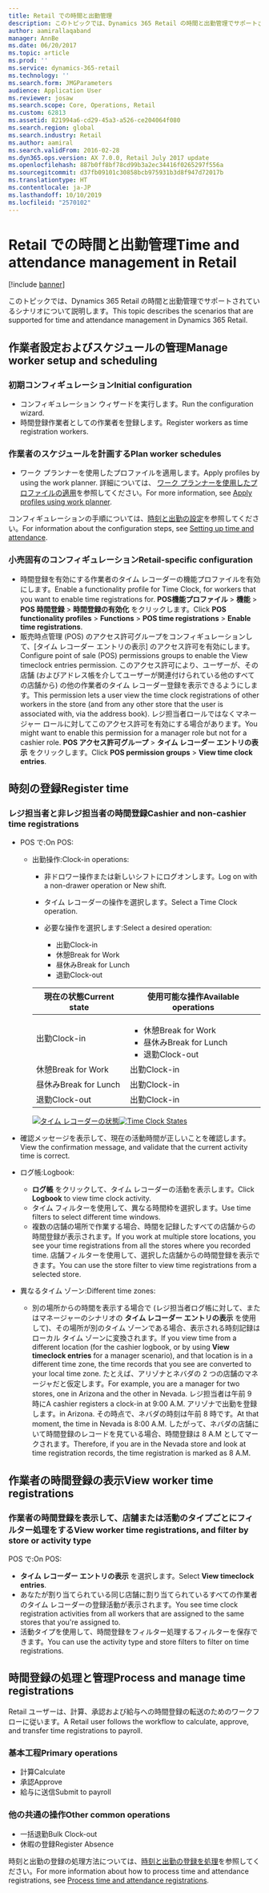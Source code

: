 ```yaml
---
title: Retail での時間と出勤管理
description: このトピックでは、Dynamics 365 Retail の時間と出勤管理でサポートされているシナリオについて説明します。
author: aamirallaqaband
manager: AnnBe
ms.date: 06/20/2017
ms.topic: article
ms.prod: ''
ms.service: dynamics-365-retail
ms.technology: ''
ms.search.form: JMGParameters
audience: Application User
ms.reviewer: josaw
ms.search.scope: Core, Operations, Retail
ms.custom: 62813
ms.assetid: 821994a6-cd29-45a3-a526-ce204064f080
ms.search.region: global
ms.search.industry: Retail
ms.author: aamiral
ms.search.validFrom: 2016-02-28
ms.dyn365.ops.version: AX 7.0.0, Retail July 2017 update
ms.openlocfilehash: 887b0ff8bf78cd99b3a2ec34416f0265297f556a
ms.sourcegitcommit: d37fb09101c30858bcb975931b3d8f947d72017b
ms.translationtype: HT
ms.contentlocale: ja-JP
ms.lasthandoff: 10/10/2019
ms.locfileid: "2570102"
---
```

# <a name="time-and-attendance-management-in-retail"></a><span data-ttu-id="67642-103">Retail での時間と出勤管理</span><span class="sxs-lookup"><span data-stu-id="67642-103">Time and attendance management in Retail</span></span>

[!include [banner](includes/banner.md)]

<span data-ttu-id="67642-104">このトピックでは、Dynamics 365 Retail の時間と出勤管理でサポートされているシナリオについて説明します。</span><span class="sxs-lookup"><span data-stu-id="67642-104">This topic describes the scenarios that are supported for time and attendance management in Dynamics 365 Retail.</span></span>

## <a name="manage-worker-setup-and-scheduling"></a><span data-ttu-id="67642-105">作業者設定およびスケジュールの管理</span><span class="sxs-lookup"><span data-stu-id="67642-105">Manage worker setup and scheduling</span></span>

### <a name="initial-configuration"></a><span data-ttu-id="67642-106">初期コンフィギュレーション</span><span class="sxs-lookup"><span data-stu-id="67642-106">Initial configuration</span></span>

- <span data-ttu-id="67642-107">コンフィギュレーション ウィザードを実行します。</span><span class="sxs-lookup"><span data-stu-id="67642-107">Run the configuration wizard.</span></span>
- <span data-ttu-id="67642-108">時間登録作業者としての作業者を登録します。</span><span class="sxs-lookup"><span data-stu-id="67642-108">Register workers as time registration workers.</span></span>

### <a name="plan-worker-schedules"></a><span data-ttu-id="67642-109">作業者のスケジュールを計画する</span><span class="sxs-lookup"><span data-stu-id="67642-109">Plan worker schedules</span></span>

- <span data-ttu-id="67642-110">ワーク プランナーを使用したプロファイルを適用します。</span><span class="sxs-lookup"><span data-stu-id="67642-110">Apply profiles by using the work planner.</span></span> <span data-ttu-id="67642-111">詳細については、 [ワーク プランナーを使用したプロファイルの適用](https://technet.microsoft.com/library/aa551234.aspx)を参照してください。</span><span class="sxs-lookup"><span data-stu-id="67642-111">For more information, see [Apply profiles using work planner](https://technet.microsoft.com/library/aa551234.aspx).</span></span>

<span data-ttu-id="67642-112">コンフィギュレーションの手順については、[時刻と出勤の設定](https://technet.microsoft.com/library/aa496971.aspx)を参照してください。</span><span class="sxs-lookup"><span data-stu-id="67642-112">For information about the configuration steps, see [Setting up time and attendance](https://technet.microsoft.com/library/aa496971.aspx).</span></span>

### <a name="retail-specific-configuration"></a><span data-ttu-id="67642-113">小売固有のコンフィギュレーション</span><span class="sxs-lookup"><span data-stu-id="67642-113">Retail-specific configuration</span></span>

- <span data-ttu-id="67642-114">時間登録を有効にする作業者のタイム レコーダーの機能プロファイルを有効にします。</span><span class="sxs-lookup"><span data-stu-id="67642-114">Enable a functionality profile for Time Clock, for workers that you want to enable time registrations for.</span></span> <span data-ttu-id="67642-115">**POS機能プロファイル** &gt; **機能** &gt; **POS 時間登録** &gt; **時間登録の有効化** をクリックします。</span><span class="sxs-lookup"><span data-stu-id="67642-115">Click **POS functionality profiles** &gt; **Functions** &gt; **POS time registrations** &gt; **Enable time registrations**.</span></span>
- <span data-ttu-id="67642-116">販売時点管理 (POS) のアクセス許可グループをコンフィギュレーションして、[タイム レコーダー エントリの表示] のアクセス許可を有効にします。</span><span class="sxs-lookup"><span data-stu-id="67642-116">Configure point of sale (POS) permissions groups to enable the View timeclock entries permission.</span></span> <span data-ttu-id="67642-117">このアクセス許可により、ユーザーが、その店舗 (およびアドレス帳を介してユーザーが関連付けられている他のすべての店舗から) の他の作業者のタイム レコーダー登録を表示できるようにします。</span><span class="sxs-lookup"><span data-stu-id="67642-117">This permission lets a user view the time clock registrations of other workers in the store (and from any other store that the user is associated with, via the address book).</span></span> <span data-ttu-id="67642-118">レジ担当者ロールではなくマネージャー ロールに対してこのアクセス許可を有効にする場合があります。</span><span class="sxs-lookup"><span data-stu-id="67642-118">You might want to enable this permission for a manager role but not for a cashier role.</span></span> <span data-ttu-id="67642-119">**POS アクセス許可グループ** &gt; **タイム レコーダー エントリの表示** をクリックします。</span><span class="sxs-lookup"><span data-stu-id="67642-119">Click **POS permission groups** &gt; **View time clock entries**.</span></span>

## <a name="register-time"></a><span data-ttu-id="67642-120">時刻の登録</span><span class="sxs-lookup"><span data-stu-id="67642-120">Register time</span></span>

### <a name="cashier-and-non-cashier-time-registrations"></a><span data-ttu-id="67642-121">レジ担当者と非レジ担当者の時間登録</span><span class="sxs-lookup"><span data-stu-id="67642-121">Cashier and non-cashier time registrations</span></span>

- <span data-ttu-id="67642-122">POS で:</span><span class="sxs-lookup"><span data-stu-id="67642-122">On POS:</span></span>

    - <span data-ttu-id="67642-123">出勤操作:</span><span class="sxs-lookup"><span data-stu-id="67642-123">Clock-in operations:</span></span>

        - <span data-ttu-id="67642-124">非ドロワー操作または新しいシフトにログオンします。</span><span class="sxs-lookup"><span data-stu-id="67642-124">Log on with a non-drawer operation or New shift.</span></span>
        - <span data-ttu-id="67642-125">タイム レコーダーの操作を選択します。</span><span class="sxs-lookup"><span data-stu-id="67642-125">Select a Time Clock operation.</span></span>
        - <span data-ttu-id="67642-126">必要な操作を選択します:</span><span class="sxs-lookup"><span data-stu-id="67642-126">Select a desired operation:</span></span>

            - <span data-ttu-id="67642-127">出勤</span><span class="sxs-lookup"><span data-stu-id="67642-127">Clock-in</span></span>
            - <span data-ttu-id="67642-128">休憩</span><span class="sxs-lookup"><span data-stu-id="67642-128">Break for Work</span></span>
            - <span data-ttu-id="67642-129">昼休み</span><span class="sxs-lookup"><span data-stu-id="67642-129">Break for Lunch</span></span>
            - <span data-ttu-id="67642-130">退勤</span><span class="sxs-lookup"><span data-stu-id="67642-130">Clock-out</span></span>

        <table>
        <thead>
        <tr>
        <th><span data-ttu-id="67642-131">現在の状態</span><span class="sxs-lookup"><span data-stu-id="67642-131">Current state</span></span></th>
        <th><span data-ttu-id="67642-132">使用可能な操作</span><span class="sxs-lookup"><span data-stu-id="67642-132">Available operations</span></span></th>
        </tr>
        </thead>
        <tbody>
        <tr>
        <td><span data-ttu-id="67642-133">出勤</span><span class="sxs-lookup"><span data-stu-id="67642-133">Clock-in</span></span></td>
        <td>
        <ul>
        <li><span data-ttu-id="67642-134">休憩</span><span class="sxs-lookup"><span data-stu-id="67642-134">Break for Work</span></span></li>
        <li><span data-ttu-id="67642-135">昼休み</span><span class="sxs-lookup"><span data-stu-id="67642-135">Break for Lunch</span></span></li>
        <li><span data-ttu-id="67642-136">退勤</span><span class="sxs-lookup"><span data-stu-id="67642-136">Clock-out</span></span></li>
        </ul>
        </td>
        </tr>
        <tr>
        <td><span data-ttu-id="67642-137">休憩</span><span class="sxs-lookup"><span data-stu-id="67642-137">Break for Work</span></span></td>
        <td><span data-ttu-id="67642-138">出勤</span><span class="sxs-lookup"><span data-stu-id="67642-138">Clock-in</span></span></td>
        </tr>
        <tr>
        <td><span data-ttu-id="67642-139">昼休み</span><span class="sxs-lookup"><span data-stu-id="67642-139">Break for Lunch</span></span></td>
        <td><span data-ttu-id="67642-140">出勤</span><span class="sxs-lookup"><span data-stu-id="67642-140">Clock-in</span></span></td>
        </tr>
        <tr>
        <td><span data-ttu-id="67642-141">退勤</span><span class="sxs-lookup"><span data-stu-id="67642-141">Clock-out</span></span></td>
        <td><span data-ttu-id="67642-142">出勤</span><span class="sxs-lookup"><span data-stu-id="67642-142">Clock-in</span></span></td>
        </tr>
        </tbody>
        </table>

        <span data-ttu-id="67642-143">[![タイム レコーダーの状態](./media/timeclockstates.png)](./media/timeclockstates.png)</span><span class="sxs-lookup"><span data-stu-id="67642-143">[![Time Clock States](./media/timeclockstates.png)](./media/timeclockstates.png)</span></span>

- <span data-ttu-id="67642-144">確認メッセージを表示して、現在の活動時間が正しいことを確認します。</span><span class="sxs-lookup"><span data-stu-id="67642-144">View the confirmation message, and validate that the current activity time is correct.</span></span>
- <span data-ttu-id="67642-145">ログ帳:</span><span class="sxs-lookup"><span data-stu-id="67642-145">Logbook:</span></span>

    - <span data-ttu-id="67642-146">**ログ帳** をクリックして、タイム レコーダーの活動を表示します。</span><span class="sxs-lookup"><span data-stu-id="67642-146">Click **Logbook** to view time clock activity.</span></span>
    - <span data-ttu-id="67642-147">タイム フィルターを使用して、異なる時間枠を選択します。</span><span class="sxs-lookup"><span data-stu-id="67642-147">Use time filters to select different time windows.</span></span>
    - <span data-ttu-id="67642-148">複数の店舗の場所で作業する場合、時間を記録したすべての店舗からの時間登録が表示されます。</span><span class="sxs-lookup"><span data-stu-id="67642-148">If you work at multiple store locations, you see your time registrations from all the stores where you recorded time.</span></span> <span data-ttu-id="67642-149">店舗フィルターを使用して、選択した店舗からの時間登録を表示できます。</span><span class="sxs-lookup"><span data-stu-id="67642-149">You can use the store filter to view time registrations from a selected store.</span></span>

- <span data-ttu-id="67642-150">異なるタイム ゾーン:</span><span class="sxs-lookup"><span data-stu-id="67642-150">Different time zones:</span></span>

    - <span data-ttu-id="67642-151">別の場所からの時間を表示する場合で (レジ担当者ログ帳に対して、またはマネージャーのシナリオの **タイム レコーダー エントリの表示** を使用して)、その場所が別のタイム ゾーンである場合、表示される時刻記録はローカル タイム ゾーンに変換されます。</span><span class="sxs-lookup"><span data-stu-id="67642-151">If you view time from a different location (for the cashier logbook, or by using **View timeclock entries** for a manager scenario), and that location is in a different time zone, the time records that you see are converted to your local time zone.</span></span> <span data-ttu-id="67642-152">たとえば、アリゾナとネバダの 2 つの店舗のマネージャだと仮定します。</span><span class="sxs-lookup"><span data-stu-id="67642-152">For example, you are a manager for two stores, one in Arizona and the other in Nevada.</span></span> <span data-ttu-id="67642-153">レジ担当者は午前 9 時に</span><span class="sxs-lookup"><span data-stu-id="67642-153">A cashier registers a clock-in at 9:00 A.M.</span></span> <span data-ttu-id="67642-154">アリゾナで出勤を登録します。</span><span class="sxs-lookup"><span data-stu-id="67642-154">in Arizona.</span></span> <span data-ttu-id="67642-155">その時点で、ネバダの時刻は午前 8 時です。</span><span class="sxs-lookup"><span data-stu-id="67642-155">At that moment, the time in Nevada is 8:00 A.M.</span></span> <span data-ttu-id="67642-156">したがって、ネバダの店舗にいて時間登録のレコードを見ている場合、時間登録は 8 A.M としてマークされます。</span><span class="sxs-lookup"><span data-stu-id="67642-156">Therefore, if you are in the Nevada store and look at time registration records, the time registration is marked as 8 A.M.</span></span>

## <a name="view-worker-time-registrations"></a><span data-ttu-id="67642-157">作業者の時間登録の表示</span><span class="sxs-lookup"><span data-stu-id="67642-157">View worker time registrations</span></span>

### <a name="view-worker-time-registrations-and-filter-by-store-or-activity-type"></a><span data-ttu-id="67642-158">作業者の時間登録を表示して、店舗または活動のタイプごとにフィルター処理をする</span><span class="sxs-lookup"><span data-stu-id="67642-158">View worker time registrations, and filter by store or activity type</span></span>

<span data-ttu-id="67642-159">POS で:</span><span class="sxs-lookup"><span data-stu-id="67642-159">On POS:</span></span>

- <span data-ttu-id="67642-160">**タイム レコーダー エントリの表示** を選択します。</span><span class="sxs-lookup"><span data-stu-id="67642-160">Select **View timeclock entries**.</span></span>
- <span data-ttu-id="67642-161">あなたが割り当てられている同じ店舗に割り当てられているすべての作業者のタイム レコーダーの登録活動が表示されます。</span><span class="sxs-lookup"><span data-stu-id="67642-161">You see time clock registration activities from all workers that are assigned to the same stores that you're assigned to.</span></span>
- <span data-ttu-id="67642-162">活動タイプを使用して、時間登録をフィルター処理するフィルターを保存できます。</span><span class="sxs-lookup"><span data-stu-id="67642-162">You can use the activity type and store filters to filter on time registrations.</span></span>

## <a name="process-and-manage-time-registrations"></a><span data-ttu-id="67642-163">時間登録の処理と管理</span><span class="sxs-lookup"><span data-stu-id="67642-163">Process and manage time registrations</span></span>

<span data-ttu-id="67642-164">Retail ユーザーは、計算、承認および給与への時間登録の転送のためのワークフローに従います。</span><span class="sxs-lookup"><span data-stu-id="67642-164">A Retail user follows the workflow to calculate, approve, and transfer time registrations to payroll.</span></span>

### <a name="primary-operations"></a><span data-ttu-id="67642-165">基本工程</span><span class="sxs-lookup"><span data-stu-id="67642-165">Primary operations</span></span>

- <span data-ttu-id="67642-166">計算</span><span class="sxs-lookup"><span data-stu-id="67642-166">Calculate</span></span>
- <span data-ttu-id="67642-167">承認</span><span class="sxs-lookup"><span data-stu-id="67642-167">Approve</span></span>
- <span data-ttu-id="67642-168">給与に送信</span><span class="sxs-lookup"><span data-stu-id="67642-168">Submit to payroll</span></span>

### <a name="other-common-operations"></a><span data-ttu-id="67642-169">他の共通の操作</span><span class="sxs-lookup"><span data-stu-id="67642-169">Other common operations</span></span>

- <span data-ttu-id="67642-170">一括退勤</span><span class="sxs-lookup"><span data-stu-id="67642-170">Bulk Clock-out</span></span>
- <span data-ttu-id="67642-171">休暇の登録</span><span class="sxs-lookup"><span data-stu-id="67642-171">Register Absence</span></span>

<span data-ttu-id="67642-172">時刻と出勤の登録の処理方法については、[時刻と出勤の登録を処理](https://technet.microsoft.com/library/aa573180.aspx)を参照してください。</span><span class="sxs-lookup"><span data-stu-id="67642-172">For more information about how to process time and attendance registrations, see [Process time and attendance registrations](https://technet.microsoft.com/library/aa573180.aspx).</span></span>
